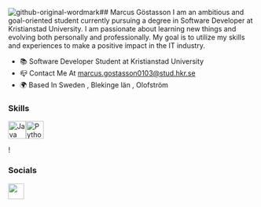 ![github-original-wordmark](https://github.com/marcusgostasson/marcusgostasson/assets/143846336/751e200f-6fe3-417d-9b05-95519722656a)## Marcus Göstasson
I am an ambitious and goal-oriented student currently pursuing a degree in Software Developer at Kristianstad University. I am passionate about learning new things and evolving both personally and professionally. My goal is to utilize my skills and experiences to make a positive impact in the IT industry.


* 📚  Software Developer Student at Kristianstad University
* 📪  Contact Me At marcus.gostasson0103@stud.hkr.se
* 🌍  Based In Sweden , Blekinge län , Olofström


### Skills

<p align="left">
<a href="https://www.oracle.com/java/" target="_blank" rel="noreferrer"><img src="https://raw.githubusercontent.com/danielcranney/readme-generator/main/public/icons/skills/java-colored.svg" width="36" height="36" alt="Java" /></a><a href="https://www.python.org/" target="_blank" rel="noreferrer"><img src="https://raw.githubusercontent.com/danielcranney/readme-generator/main/public/icons/skills/python-colored.svg" width="36" height="36" alt="Python" /></a>
</p>!



### Socials
<a href="https://www.linkedin.com/in/marcusgöstasson" target="_blank" rel="noreferrer">
  <picture>
    <source media="(prefers-color-scheme: dark)" srcset="https://raw.githubusercontent.com/danielcranney/readme-generator/main/public/icons/socials/linkedin-dark.svg" />
    <source media="(prefers-color-scheme: light)" srcset="https://raw.githubusercontent.com/danielcranney/readme-generator/main/public/icons/socials/linkedin.svg" />
    <img src="https://raw.githubusercontent.com/danielcranney/readme-generator/main/public/icons/socials/linkedin.svg" width="32" height="32" />
  </picture>
</a>

